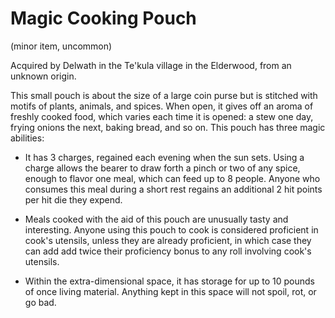 # Magic Cooking Pouch
(minor item, uncommon)

Acquired by Delwath in the Te'kula village in the Elderwood, from an unknown origin. 

This small pouch is about the size of a large coin purse but is stitched with motifs of plants, animals, and spices. When open, it gives off an aroma of freshly cooked food, which varies each time it is opened: a stew one day, frying onions the next, baking bread, and so on. This pouch has three magic abilities:

* It has 3 charges, regained each evening when the sun sets. Using a charge allows the bearer to draw forth a pinch or two of any spice, enough to flavor one meal, which can feed up to 8 people. Anyone who consumes this meal during a short rest regains an additional 2 hit points per hit die they expend. 

* Meals cooked with the aid of this pouch are unusually tasty and interesting. Anyone using this pouch to cook is considered proficient in cook's utensils, unless they are already proficient, in which case they can add add twice their proficiency bonus to any roll involving cook's utensils.  

* Within the extra-dimensional space, it has storage for up to 10 pounds of once living material. Anything kept in this space will not spoil, rot, or go bad.